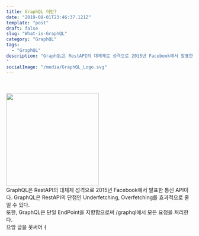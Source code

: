 ```yaml
---
title: GraphQL 이란?
date: "2019-08-01T23:46:37.121Z"
template: "post"
draft: false
slug: "What-is-GraphQL"
category: "GraphQL"
tags:
  - "GraphQL"
description: "GraphQL은 RestAPI의 대체제로 성격으로 2015년 Facebook에서 발표한 통신 API이다...
"
socialImage: "/media/GraphQL_Logo.svg"
---
```


<br/><br/><img src="/media/GraphQL_Logo.svg" width="250px"><br/>
GraphQL은 RestAPI의 대체제 성격으로 2015년 Facebook에서 발표한 통신 API이다.
GraphQL은 RestAPI의 단점인 Underfetching, Overfetching를 효과적으로 줄일 수 있다.  
또한, GraphQL은 단일 EndPoint을 지향함으로써 /graphql에서 모든 요청을 처리한다.  
으앙 글을 못써어ㅓ
